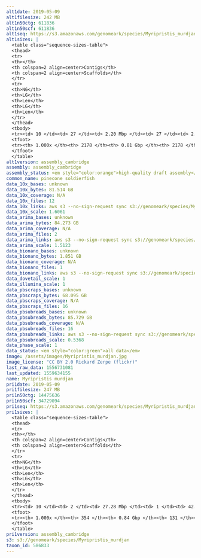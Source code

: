 ```yaml
---
alt1date: 2019-05-09
alt1filesize: 242 MB
alt1n50ctg: 611836
alt1n50scf: 611836
alt1seq: https://s3.amazonaws.com/genomeark/species/Myripristis_murdjan/fMyrMur1/assembly_cambridge/fMyrMur1.alt.asm.20190509.fasta.gz
alt1sizes: |
  <table class="sequence-sizes-table">
  <thead>
  <tr>
  <th></th>
  <th colspan=2 align=center>Contigs</th>
  <th colspan=2 align=center>Scaffolds</th>
  </tr>
  <tr>
  <th>NG</th>
  <th>LG</th>
  <th>Len</th>
  <th>LG</th>
  <th>Len</th>
  </tr>
  </thead>
  <tbody>
  <tr><td> 10 </td><td> 27 </td><td> 2.20 Mbp </td><td> 27 </td><td> 2.20 Mbp </td></tr>  <tr><td> 20 </td><td> 74 </td><td> 1.38 Mbp </td><td> 74 </td><td> 1.38 Mbp </td></tr>  <tr><td> 30 </td><td> 142 </td><td> 1.03 Mbp </td><td> 142 </td><td> 1.03 Mbp </td></tr>  <tr><td> 40 </td><td> 233 </td><td> 0.79 Mbp </td><td> 233 </td><td> 0.79 Mbp </td></tr>  <tr style="background-color:#cccccc;"><td> 50 </td><td> 350 </td><td> 0.61 Mbp </td><td> 350 </td><td> 0.61 Mbp </td></tr>  <tr><td> 60 </td><td> 502 </td><td> 0.49 Mbp </td><td> 502 </td><td> 0.49 Mbp </td></tr>  <tr><td> 70 </td><td> 686 </td><td> 0.39 Mbp </td><td> 686 </td><td> 0.39 Mbp </td></tr>  <tr><td> 80 </td><td> 924 </td><td> 0.29 Mbp </td><td> 924 </td><td> 0.29 Mbp </td></tr>  <tr><td> 90 </td><td> 1275 </td><td> 0.18 Mbp </td><td> 1275 </td><td> 0.18 Mbp </td></tr>  <tr><td> 100 </td><td> 2177 </td><td> 810  bp </td><td> 2177 </td><td> 810  bp </td></tr>  </tbody>
  <tfoot>
  <tr><th> 1.000x </th><th> 2178 </th><th> 0.81 Gbp </th><th> 2178 </th><th> 0.81 Gbp </th></tr>
  </tfoot>
  </table>
alt1version: assembly_cambridge
assembly: assembly_cambridge
assembly_status: <em style="color:orange">high-quality draft assembly</em>
common_name: pinecone soldierfish
data_10x_bases: unknown
data_10x_bytes: 81.514 GB
data_10x_coverage: N/A
data_10x_files: 12
data_10x_links: aws s3 --no-sign-request sync s3://genomeark/species/Myripristis_murdjan/fMyrMur1/genomic_data/10x/ .<br>
data_10x_scale: 1.6061
data_arima_bases: unknown
data_arima_bytes: 84.273 GB
data_arima_coverage: N/A
data_arima_files: 2
data_arima_links: aws s3 --no-sign-request sync s3://genomeark/species/Myripristis_murdjan/fMyrMur1/genomic_data/arima/ .<br>
data_arima_scale: 1.5123
data_bionano_bases: unknown
data_bionano_bytes: 1.851 GB
data_bionano_coverage: N/A
data_bionano_files: 1
data_bionano_links: aws s3 --no-sign-request sync s3://genomeark/species/Myripristis_murdjan/fMyrMur1/genomic_data/bionano/ .<br>
data_dovetail_scale: 1
data_illumina_scale: 1
data_pbscraps_bases: unknown
data_pbscraps_bytes: 68.095 GB
data_pbscraps_coverage: N/A
data_pbscraps_files: 16
data_pbsubreads_bases: unknown
data_pbsubreads_bytes: 85.729 GB
data_pbsubreads_coverage: N/A
data_pbsubreads_files: 16
data_pbsubreads_links: aws s3 --no-sign-request sync s3://genomeark/species/Myripristis_murdjan/fMyrMur1/genomic_data/pacbio/ . --exclude "*scraps.bam*"<br>
data_pbsubreads_scale: 0.5368
data_phase_scale: 1
data_status: <em style="color:green">all data</em>
image: /assets/images/Myripristis_murdjan.jpg
image_license: "CC BY 2.0 Rickard Zerpe (flickr)"
last_raw_data: 1556731081
last_updated: 1559634155
name: Myripristis murdjan
pri1date: 2019-05-09
pri1filesize: 247 MB
pri1n50ctg: 14475636
pri1n50scf: 34729094
pri1seq: https://s3.amazonaws.com/genomeark/species/Myripristis_murdjan/fMyrMur1/assembly_cambridge/fMyrMur1.pri.asm.20190509.fasta.gz
pri1sizes: |
  <table class="sequence-sizes-table">
  <thead>
  <tr>
  <th></th>
  <th colspan=2 align=center>Contigs</th>
  <th colspan=2 align=center>Scaffolds</th>
  </tr>
  <tr>
  <th>NG</th>
  <th>LG</th>
  <th>Len</th>
  <th>LG</th>
  <th>Len</th>
  </tr>
  </thead>
  <tbody>
  <tr><td> 10 </td><td> 2 </td><td> 27.28 Mbp </td><td> 1 </td><td> 42.76 Mbp </td></tr>  <tr><td> 20 </td><td> 6 </td><td> 24.31 Mbp </td><td> 3 </td><td> 37.83 Mbp </td></tr>  <tr><td> 30 </td><td> 9 </td><td> 20.03 Mbp </td><td> 5 </td><td> 36.61 Mbp </td></tr>  <tr><td> 40 </td><td> 14 </td><td> 17.27 Mbp </td><td> 8 </td><td> 34.95 Mbp </td></tr>  <tr style="background-color:#cccccc;"><td> 50 </td><td> 19 </td><td style="background-color:#88ff88;"> 14.48 Mbp </td><td> 10 </td><td style="background-color:#88ff88;"> 34.73 Mbp </td></tr>  <tr><td> 60 </td><td> 27 </td><td> 8.34 Mbp </td><td> 13 </td><td> 31.81 Mbp </td></tr>  <tr><td> 70 </td><td> 39 </td><td> 5.79 Mbp </td><td> 16 </td><td> 29.06 Mbp </td></tr>  <tr><td> 80 </td><td> 58 </td><td> 3.71 Mbp </td><td> 19 </td><td> 26.26 Mbp </td></tr>  <tr><td> 90 </td><td> 89 </td><td> 1.79 Mbp </td><td> 22 </td><td> 20.77 Mbp </td></tr>  <tr><td> 100 </td><td> 353 </td><td> 862  bp </td><td> 130 </td><td> 862  bp </td></tr>  </tbody>
  <tfoot>
  <tr><th> 1.000x </th><th> 354 </th><th> 0.84 Gbp </th><th> 131 </th><th> 0.85 Gbp </th></tr>
  </tfoot>
  </table>
pri1version: assembly_cambridge
s3: s3://genomeark/species/Myripristis_murdjan
taxon_id: 586833
---
```

